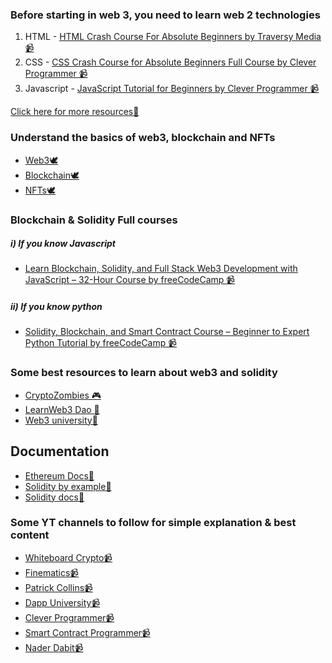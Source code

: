 ### Before starting in web 3, you need to learn web 2 technologies

  1. HTML
    - [HTML Crash Course For Absolute Beginners by Traversy Media 📹](https://www.youtube.com/watch?v=UB1O30fR-EE)
  2. CSS
    - [CSS Crash Course for Absolute Beginners Full Course by Clever Programmer 📹](https://www.youtube.com/watch?v=KN6oBEOz2ZI)
  3. Javascript
    - [JavaScript Tutorial for Beginners by Clever Programmer 📹](https://www.youtube.com/watch?v=Qqx_wzMmFeA&t=9s)

  [Click here for more resources📃](https://github.com/ujjwalchadha8/resourcify.me/edit/main/guides/web-frontend-ultimate.md)
  
  
### Understand the basics of web3, blockchain and NFTs

  - [Web3🕊](https://twitter.com/harendrashakya_/status/1516765672470056962?s=20&t=C3o9fWPnIJ2ltR8BaoHy3Q)
  - [Blockchain🕊](https://twitter.com/harendrashakya_/status/1517494891625943040?s=20&t=C3o9fWPnIJ2ltR8BaoHy3Q)
  - [NFTs🕊](https://twitter.com/harendrashakya_/status/1529374069275078656?s=20&t=C3o9fWPnIJ2ltR8BaoHy3Q)
  
### Blockchain & Solidity Full courses

##### i) If you know Javascript
   - [Learn Blockchain, Solidity, and Full Stack Web3 Development with JavaScript – 32-Hour Course by freeCodeCamp 📹](https://www.youtube.com/watch?v=gyMwXuJrbJQ&t=59656s)

##### ii) If you know python
   - [Solidity, Blockchain, and Smart Contract Course – Beginner to Expert Python Tutorial by freeCodeCamp 📹](https://www.youtube.com/watch?v=M576WGiDBdQ)

### Some best resources to learn about web3 and solidity
  - [CryptoZombies 🎮](https://cryptozombies.io/)
  - [LearnWeb3 Dao 📃](https://www.learnweb3.io/)
  - [Web3 university📃](https://www.web3.university/)

## Documentation
  - [Ethereum Docs📃](https://ethereum.org/en/developers/docs/)
  - [Solidity by example📃](https://solidity-by-example.org/)
  - [Solidity docs📃](https://docs.soliditylang.org/en/v0.8.14/)

### Some YT channels to follow for simple explanation & best content
  - [Whiteboard Crypto📹](https://www.youtube.com/c/WhiteboardCrypto)
  - [Finematics📹](https://www.youtube.com/watch?v=k9HYC0EJU6E)
  - [Patrick Collins📹](https://www.youtube.com/c/PatrickCollins)
  - [Dapp University📹](https://www.youtube.com/channel/UCY0xL8V6NzzFcwzHCgB8orQ)
  - [Clever Programmer📹](https://www.youtube.com/c/CleverProgrammer)
  - [Smart Contract Programmer📹](https://www.youtube.com/channel/UCJWh7F3AFyQ_x01VKzr9eyA)
  - [Nader Dabit📹](https://www.youtube.com/c/naderdabit)
